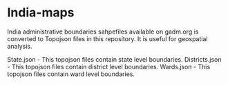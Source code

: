 # India-maps
India administrative boundaries  sahpefiles available on gadm.org is converted to Topojson files in this repository. It is useful for geospatial analysis.

State.json - This topojson files contain state level boundaries.
Districts.json - This topojson files contain district level boundaries.
Wards.json - This topojson files contain ward level boundaries.



 
